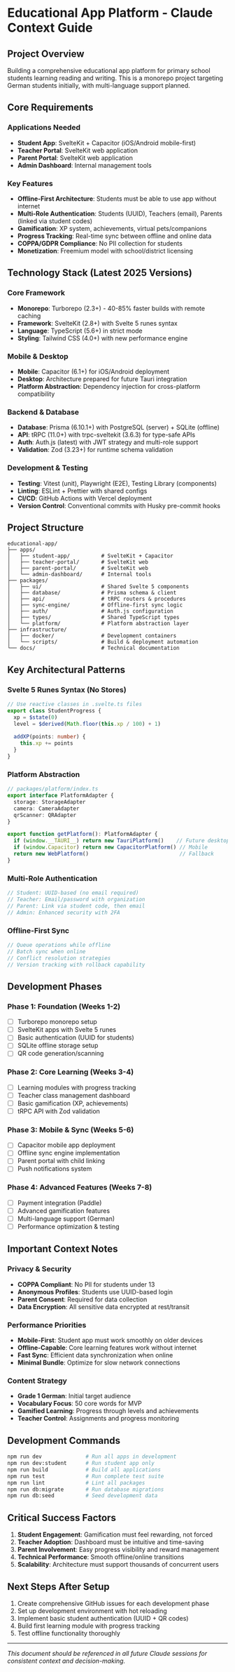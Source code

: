# Educational App Platform - Claude Context Guide

## Project Overview
Building a comprehensive educational app platform for primary school students learning reading and writing. This is a monorepo project targeting German students initially, with multi-language support planned.

## Core Requirements

### Applications Needed
- **Student App**: SvelteKit + Capacitor (iOS/Android mobile-first)
- **Teacher Portal**: SvelteKit web application  
- **Parent Portal**: SvelteKit web application
- **Admin Dashboard**: Internal management tools

### Key Features
- **Offline-First Architecture**: Students must be able to use app without internet
- **Multi-Role Authentication**: Students (UUID), Teachers (email), Parents (linked via student codes)
- **Gamification**: XP system, achievements, virtual pets/companions
- **Progress Tracking**: Real-time sync between offline and online data
- **COPPA/GDPR Compliance**: No PII collection for students
- **Monetization**: Freemium model with school/district licensing

## Technology Stack (Latest 2025 Versions)

### Core Framework
- **Monorepo**: Turborepo (2.3+) - 40-85% faster builds with remote caching
- **Framework**: SvelteKit (2.8+) with Svelte 5 runes syntax
- **Language**: TypeScript (5.6+) in strict mode
- **Styling**: Tailwind CSS (4.0+) with new performance engine

### Mobile & Desktop
- **Mobile**: Capacitor (6.1+) for iOS/Android deployment  
- **Desktop**: Architecture prepared for future Tauri integration
- **Platform Abstraction**: Dependency injection for cross-platform compatibility

### Backend & Database  
- **Database**: Prisma (6.10.1+) with PostgreSQL (server) + SQLite (offline)
- **API**: tRPC (11.0+) with trpc-sveltekit (3.6.3) for type-safe APIs
- **Auth**: Auth.js (latest) with JWT strategy and multi-role support
- **Validation**: Zod (3.23+) for runtime schema validation

### Development & Testing
- **Testing**: Vitest (unit), Playwright (E2E), Testing Library (components)  
- **Linting**: ESLint + Prettier with shared configs
- **CI/CD**: GitHub Actions with Vercel deployment
- **Version Control**: Conventional commits with Husky pre-commit hooks

## Project Structure
```
educational-app/
├── apps/
│   ├── student-app/          # SvelteKit + Capacitor
│   ├── teacher-portal/       # SvelteKit web
│   ├── parent-portal/        # SvelteKit web  
│   └── admin-dashboard/      # Internal tools
├── packages/
│   ├── ui/                   # Shared Svelte 5 components
│   ├── database/             # Prisma schema & client
│   ├── api/                  # tRPC routers & procedures
│   ├── sync-engine/          # Offline-first sync logic
│   ├── auth/                 # Auth.js configuration
│   ├── types/                # Shared TypeScript types
│   └── platform/             # Platform abstraction layer
├── infrastructure/
│   ├── docker/               # Development containers
│   └── scripts/              # Build & deployment automation
└── docs/                     # Technical documentation
```

## Key Architectural Patterns

### Svelte 5 Runes Syntax (No Stores)
```typescript
// Use reactive classes in .svelte.ts files
export class StudentProgress {
  xp = $state(0)
  level = $derived(Math.floor(this.xp / 100) + 1)
  
  addXP(points: number) {
    this.xp += points
  }
}
```

### Platform Abstraction
```typescript
// packages/platform/index.ts
export interface PlatformAdapter {
  storage: StorageAdapter
  camera: CameraAdapter
  qrScanner: QRAdapter
}

export function getPlatform(): PlatformAdapter {
  if (window.__TAURI__) return new TauriPlatform()    // Future desktop
  if (window.Capacitor) return new CapacitorPlatform() // Mobile
  return new WebPlatform()                             // Fallback
}
```

### Multi-Role Authentication
```typescript
// Student: UUID-based (no email required)
// Teacher: Email/password with organization
// Parent: Link via student code, then email
// Admin: Enhanced security with 2FA
```

### Offline-First Sync
```typescript
// Queue operations while offline
// Batch sync when online
// Conflict resolution strategies
// Version tracking with rollback capability
```

## Development Phases

### Phase 1: Foundation (Weeks 1-2)
- [ ] Turborepo monorepo setup
- [ ] SvelteKit apps with Svelte 5 runes  
- [ ] Basic authentication (UUID for students)
- [ ] SQLite offline storage setup
- [ ] QR code generation/scanning

### Phase 2: Core Learning (Weeks 3-4)  
- [ ] Learning modules with progress tracking
- [ ] Teacher class management dashboard
- [ ] Basic gamification (XP, achievements)
- [ ] tRPC API with Zod validation

### Phase 3: Mobile & Sync (Weeks 5-6)
- [ ] Capacitor mobile app deployment
- [ ] Offline sync engine implementation  
- [ ] Parent portal with child linking
- [ ] Push notifications system

### Phase 4: Advanced Features (Weeks 7-8)
- [ ] Payment integration (Paddle)
- [ ] Advanced gamification features
- [ ] Multi-language support (German)
- [ ] Performance optimization & testing

## Important Context Notes

### Privacy & Security
- **COPPA Compliant**: No PII for students under 13
- **Anonymous Profiles**: Students use UUID-based login
- **Parent Consent**: Required for data collection
- **Data Encryption**: All sensitive data encrypted at rest/transit

### Performance Priorities  
- **Mobile-First**: Student app must work smoothly on older devices
- **Offline-Capable**: Core learning features work without internet
- **Fast Sync**: Efficient data synchronization when online
- **Minimal Bundle**: Optimize for slow network connections

### Content Strategy
- **Grade 1 German**: Initial target audience  
- **Vocabulary Focus**: 50 core words for MVP
- **Gamified Learning**: Progress through levels and achievements
- **Teacher Control**: Assignments and progress monitoring

## Development Commands
```bash
npm run dev              # Run all apps in development
npm run dev:student      # Run student app only  
npm run build            # Build all applications
npm run test             # Run complete test suite
npm run lint             # Lint all packages
npm run db:migrate       # Run database migrations
npm run db:seed          # Seed development data
```

## Critical Success Factors
1. **Student Engagement**: Gamification must feel rewarding, not forced
2. **Teacher Adoption**: Dashboard must be intuitive and time-saving  
3. **Parent Involvement**: Easy progress visibility and reward management
4. **Technical Performance**: Smooth offline/online transitions
5. **Scalability**: Architecture must support thousands of concurrent users

## Next Steps After Setup
1. Create comprehensive GitHub issues for each development phase
2. Set up development environment with hot reloading
3. Implement basic student authentication (UUID + QR codes)
4. Build first learning module with progress tracking
5. Test offline functionality thoroughly

---

*This document should be referenced in all future Claude sessions for consistent context and decision-making.*